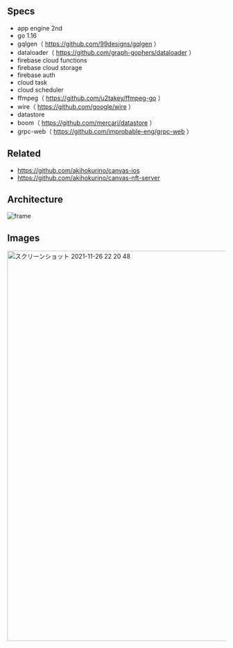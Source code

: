 ## Specs
- app engine 2nd
- go 1.16
- gqlgen（ https://github.com/99designs/gqlgen ）
- dataloader（ https://github.com/graph-gophers/dataloader ）
- firebase cloud functions
- firebase cloud storage
- firebase auth
- cloud task
- cloud scheduler
- ffmpeg（ https://github.com/u2takey/ffmpeg-go ）
- wire（ https://github.com/google/wire ）
- datastore
- boom（ https://github.com/mercari/datastore ）
- grpc-web（ https://github.com/improbable-eng/grpc-web ）

## Related
- https://github.com/akihokurino/canvas-ios
- https://github.com/akihokurino/canvas-nft-server

## Architecture
![frame](https://user-images.githubusercontent.com/2268288/167259508-e5007300-8d7b-40b5-9e63-eea3b913af4c.png)

## Images
<img width="900" alt="スクリーンショット 2021-11-26 22 20 48" src="https://user-images.githubusercontent.com/2268288/143587631-75daf147-1169-40ea-a26b-ed930dd5456b.png">
